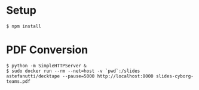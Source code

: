 # Setup

    $ npm install

# PDF Conversion

    $ python -m SimpleHTTPServer &
    $ sudo docker run --rm --net=host -v `pwd`:/slides astefanutti/decktape --pause=5000 http://localhost:8000 slides-cyborg-teams.pdf
